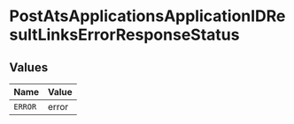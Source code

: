 # PostAtsApplicationsApplicationIDResultLinksErrorResponseStatus


## Values

| Name    | Value   |
| ------- | ------- |
| `ERROR` | error   |